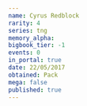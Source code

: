 ```yaml
---
name: Cyrus Redblock
rarity: 4
series: tng
memory_alpha:
bigbook_tier: -1
events: 0
in_portal: true
date: 22/05/2017
obtained: Pack
mega: false
published: true
---
```



